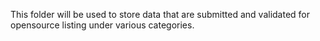 This folder will be used to store data that are submitted and validated for opensource listing under various categories.
